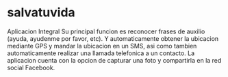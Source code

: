 # salvatuvida
Aplicacion Integral
Su principal funcion es reconocer frases de auxilio (ayuda, ayudenme por favor, etc).
Y automaticamente obtener la ubicacion mediante GPS y mandar la ubicacion en un SMS, asi 
como tambien automaticamente realizar una llamada telefonica a un contacto.
La aplicacion cuenta con la opcion de capturar una foto y compartirla en la red social Facebook.
